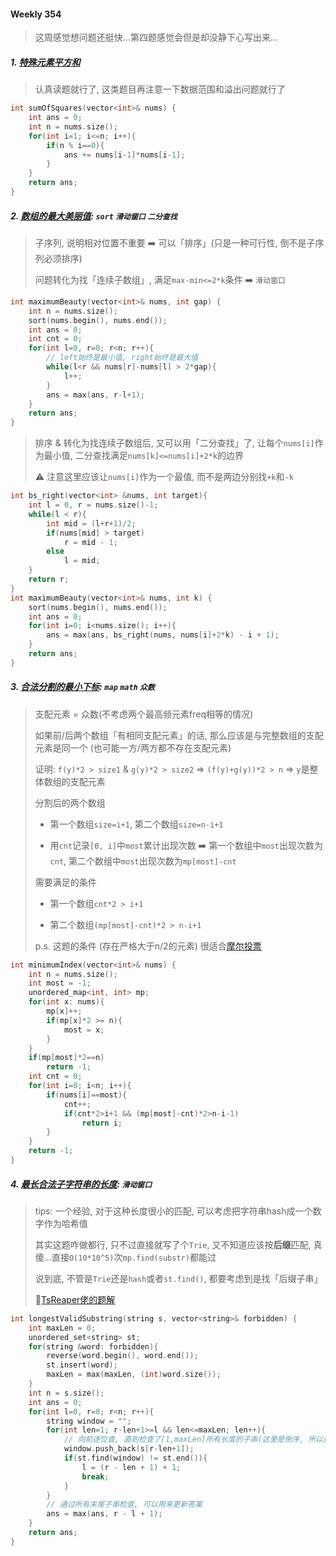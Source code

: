#### Weekly 354
> 这周感觉想问题还挺快...第四题感觉会但是却没静下心写出来...

##### 1. [特殊元素平方和](https://leetcode.cn/problems/sum-of-squares-of-special-elements/)
> 认真读题就行了, 这类题目再注意一下数据范围和溢出问题就行了

```CPP
int sumOfSquares(vector<int>& nums) {
    int ans = 0;
    int n = nums.size();
    for(int i=1; i<=n; i++){
        if(n % i==0){
            ans += nums[i-1]*nums[i-1];
        }
    }
    return ans;
}
```

##### 2. [数组的最大美丽值](https://leetcode.cn/problems/maximum-beauty-of-an-array-after-applying-operation/): `sort` `滑动窗口` `二分查找`
> 子序列, 说明相对位置不重要 ➡️ 可以「排序」(只是一种可行性, 倒不是子序列必须排序)
>
> 问题转化为找「连续子数组」, 满足`max-min<=2*k`条件 ➡️ `滑动窗口`

```CPP
int maximumBeauty(vector<int>& nums, int gap) {
    int n = nums.size();
    sort(nums.begin(), nums.end());
    int ans = 0;
    int cnt = 0;
    for(int l=0, r=0; r<n; r++){
        // left始终是最小值, right始终是最大值
        while(l<r && nums[r]-nums[l] > 2*gap){
            l++;
        }
        ans = max(ans, r-l+1);
    }
    return ans;
}
```

> 排序 & 转化为找连续子数组后, 又可以用「二分查找」了, 让每个`nums[i]`作为最小值, 二分查找满足`nums[k]<=nums[i]+2*k`的边界
> 
> ⚠️ 注意这里应该让`nums[i]`作为一个最值, 而不是两边分别找`+k`和`-k`

```CPP
int bs_right(vector<int> &nums, int target){
    int l = 0, r = nums.size()-1;
    while(l < r){
        int mid = (l+r+1)/2;
        if(nums[mid] > target)
            r = mid - 1;
        else
            l = mid;
    }
    return r;
}
int maximumBeauty(vector<int>& nums, int k) {
    sort(nums.begin(), nums.end());
    int ans = 0;
    for(int i=0; i<nums.size(); i++){
        ans = max(ans, bs_right(nums, nums[i]+2*k) - i + 1);
    }
    return ans;
}
```

##### 3. [合法分割的最小下标](https://leetcode.cn/problems/minimum-index-of-a-valid-split/): `map` `math` `众数`
> 支配元素 = 众数(不考虑两个最高频元素freq相等的情况)
>
> 如果前/后两个数组「有相同支配元素」的话, 那么应该是与完整数组的支配元素是同一个 (也可能一方/两方都不存在支配元素)
>
> 证明: `f(y)*2 > size1` & `g(y)*2 > size2` => `(f(y)+g(y))*2 > n` => `y`是整体数组的支配元素
>
> 分割后的两个数组
> 
> - 第一个数组`size=i+1`, 第二个数组`size=n-i+1`
>
> - 用`cnt`记录`[0, i]`中`most`累计出现次数 ➡️ 第一个数组中`most`出现次数为`cnt`, 第二个数组中`most`出现次数为`mp[most]-cnt`
>
> 需要满足的条件
>
> - 第一个数组`cnt*2 > i+1`
> 
> - 第二个数组`(mp[most]-cnt)*2 > n-i+1`
>
> p.s. 这题的条件 (存在严格大于n/2的元素) 很适合[摩尔投票](/markdown/%E4%B8%93%E9%A2%98%20-%20%E6%91%A9%E5%B0%94%E6%8A%95%E7%A5%A8.md)

```CPP
int minimumIndex(vector<int>& nums) {
    int n = nums.size();
    int most = -1;
    unordered_map<int, int> mp;
    for(int x: nums){
        mp[x]++;
        if(mp[x]*2 >= n){
            most = x;
        }
    }
    if(mp[most]*2==n)
        return -1;
    int cnt = 0;
    for(int i=0; i<n; i++){
        if(nums[i]==most){
            cnt++;
            if(cnt*2>i+1 && (mp[most]-cnt)*2>n-i-1)
                return i;
        }
    }
    return -1;
}
```

##### 4. [最长合法子字符串的长度](https://leetcode.cn/problems/length-of-the-longest-valid-substring/): `滑动窗口`

> tips: 一个经验, 对于这种长度很小的匹配, 可以考虑把字符串hash成一个数字作为哈希值
>
> 其实这题咋做都行, 只不过直接就写了个`Trie`, 又不知道应该按**后缀**匹配, 真傻...直接`O(10*10^5)`次`mp.find(substr)`都能过
>
> 说到底, 不管是`Trie`还是`hash`或者`st.find()`, 都要考虑到是找「后缀子串」
>
> 🔗[TsReaper佬的题解](https://leetcode.cn/problems/length-of-the-longest-valid-substring/solution/shuang-zhi-zhen-by-tsreaper-rag8/)

```CPP
int longestValidSubstring(string s, vector<string>& forbidden) {
    int maxLen = 0;
    unordered_set<string> st;
    for(string &word: forbidden){
        reverse(word.begin(), word.end());
        st.insert(word);
        maxLen = max(maxLen, (int)word.size());
    }
    int n = s.size();
    int ans = 0;
    for(int l=0, r=0; r<n; r++){
        string window = "";
        for(int len=1; r-len+1>=l && len<=maxLen; len++){
            // 向前逐位查, 直到检查了[1,maxLen]所有长度的子串(这里是倒序, 所以插入st也先对word倒序)
            window.push_back(s[r-len+1]);
            if(st.find(window) != st.end()){
                l = (r - len + 1) + 1;
                break;
            }
        }
        // 通过所有末尾子串检查, 可以用来更新答案
        ans = max(ans, r - l + 1);
    }
    return ans;
}
```
